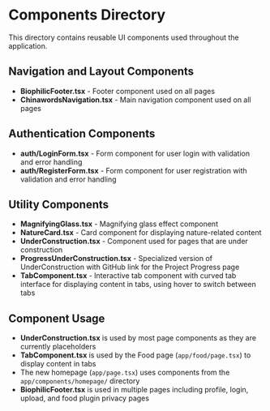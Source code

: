 # Components Directory

This directory contains reusable UI components used throughout the application.

## Navigation and Layout Components

- **BiophilicFooter.tsx** - Footer component used on all pages
- **ChinawordsNavigation.tsx** - Main navigation component used on all pages

## Authentication Components

- **auth/LoginForm.tsx** - Form component for user login with validation and error handling
- **auth/RegisterForm.tsx** - Form component for user registration with validation and error handling

## Utility Components

- **MagnifyingGlass.tsx** - Magnifying glass effect component
- **NatureCard.tsx** - Card component for displaying nature-related content
- **UnderConstruction.tsx** - Component used for pages that are under construction
- **ProgressUnderConstruction.tsx** - Specialized version of UnderConstruction with GitHub link for the Project Progress page
- **TabComponent.tsx** - Interactive tab component with curved tab interface for displaying content in tabs, using hover to switch between tabs

## Component Usage

- **UnderConstruction.tsx** is used by most page components as they are currently placeholders
- **TabComponent.tsx** is used by the Food page (`app/food/page.tsx`) to display content in tabs
- The new homepage (`app/page.tsx`) uses components from the `app/components/homepage/` directory
- **BiophilicFooter.tsx** is used in multiple pages including profile, login, upload, and food plugin privacy pages
